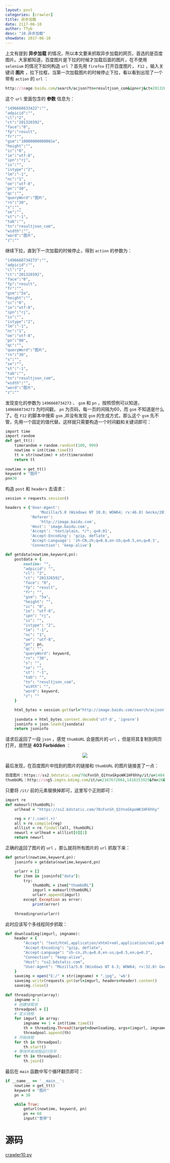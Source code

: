 ```yaml
---
layout: post
categories: [crawler]
title: 异步加载
date: 2117-06-10
author: TTyb
desc: "10.异步加载"
showdate: 2017-06-10
---
```


上文有提到 **异步加载** 的情况，所以本文要来抓取异步加载的网页，首选的是百度图片。大家都知道，百度图片是下拉的时候才加载后面的图片，在不使用 `selenium` 的情况下如何构造 `url` ？首先用 `firefox` 打开百度图片， `F12` ，输入关键词 **图片** ，拉下拉框，当第一次加载图片的时候停止下拉，看以看到出现了一个带有 `action` 的 `url` ：

~~~ruby
http://image.baidu.com/search/acjson?tn=resultjson_com&ipn=rj&ct=201326592&is=&fp=result&queryWord=图片&cl=2&lm=-1&ie=utf-8&oe=utf-8&adpicid=&st=-1&z=&ic=0&word=图片&s=&se=&tab=&width=&height=&face=0&istype=2&qc=&nc=1&fr=&pn=30&rn=30&gsm=10000000000001e&1496668633422=
~~~

这个 `url` 里面包含的 **参数** 信息为：

~~~ruby
"1496668633422":"",
"adpicid":"",
"cl":"2",
"ct":"201326592",
"face":"0",
"fp":"result",
"fr":"",
"gsm":"10000000000001e",
"height":"",
"ic":"0",
"ie":"utf-8",
"ipn":"rj",
"is":"",
"istype":"2",
"lm":"-1",
"nc":"1",
"oe":"utf-8",
"pn":"30",
"qc":"",
"queryWord":"图片",
"rn":"30",
"s":"",
"se":"",
"st":"-1",
"tab":"",
"tn":"resultjson_com",
"width":"",
"word":"图片",
"z":""
~~~

继续下拉，直到下一次加载的时候停止，得到 `action` 的参数为：

~~~ruby
"1496668734273":"",
"adpicid":"",
"cl":"2",
"ct":"201326592",
"face":"0",
"fp":"result",
"fr":"",
"gsm":"5a",
"height":"",
"ic":"0",
"ie":"utf-8",
"ipn":"rj",
"is":"",
"istype":"2",
"lm":"-1",
"nc":"1",
"oe":"utf-8",
"pn":"90",
"qc":"",
"queryWord":"图片",
"rn":"30",
"s":"",
"se":"",
"st":"-1",
"tab":"",
"tn":"resultjson_com",
"width":"",
"word":"图片",
"z":""
~~~ 

发现变化的参数为 `1496668734273` 、 `gsm` 和 `pn` ，按照惯例可以知道， `1496668734273` 为时间戳， `pn` 为页码，每一页的间隔为60，而 `gsm` 不知道是什么了。在 `F12` 的脚本中搜索 `gsm` ,并没有发现 `gsm` 的生成方式，那么这个 `gsm` 先不管，先用一个固定的值代替。这样就只需要构造一个时间戳和关键词即可：

~~~ruby
import time
import random
def get_tt():
    timerandom = random.randint(100, 999)
    nowtime = int(time.time())
    tt = str(nowtime) + str(timerandom)
    return tt
	
nowtime = get_tt()
keyword = "图片"
pn=30
~~~

构造 `post` 和 `headers` 去请求：

~~~ruby
session = requests.session()

headers = {'User-Agent':
               'Mozilla/5.0 (Windows NT 10.0; WOW64; rv:46.0) Gecko/20100101 Firefox/46.0',
           'Referer':
               'http://image.baidu.com',
           'Host': 'image.baidu.com',
           'Accept': 'text/plain, */*; q=0.01',
           'Accept-Encoding': 'gzip, deflate',
           'Accept-Language': 'zh-CN,zh;q=0.8,en-US;q=0.5,en;q=0.3',
           'Connection': 'keep-alive'}

def getdata(nowtime,keyword,pn):
    postdata = {
        nowtime: "",
        "adpicid": "",
        "cl": "2",
        "ct": "201326592",
        "face": "0",
        "fp": "result",
        "fr": "",
        "gsm": "5a",
        "height": "",
        "ic": "0",
        "ie": "utf-8",
        "ipn": "rj",
        "is": "",
        "istype": "2",
        "lm": "-1",
        "nc": "1",
        "oe": "utf-8",
        "pn": pn,
        "qc": "",
        "queryWord": keyword,
        "rn": "30",
        "s": "",
        "se": "",
        "st": "-1",
        "tab": "",
        "tn": "resultjson_com",
        "width": "",
        "word": keyword,
        "z": ""
    }

    html_bytes = session.get(url="http://image.baidu.com/search/acjson?", params=postdata, headers=headers)
	
	jsondata = html_bytes.content.decode('utf-8', 'ignore')
	jsoninfo = json.loads(jsondata)
	return jsoninfo
~~~

请求后返回了一段 `json` ，感觉 `thumbURL` 会是图片的 `url` ，但是将其复制到网页打开，居然是 **403 Forbidden** ：

<p style="text-align:center"><img  src="/img/crawler10/result1.jpg"/></p>

最后发现，在百度图片中找到的图片的链接和 `thumbURL` 的图片链接差了一点：

~~~ruby
百度图片：https://ss2.bdstatic.com/70cFvnSh_Q1YnxGkpoWK1HF6hhy/it/u=1484342823,356366591&fm=23&gp=0.jpg
thumbURL：http://img5.imgtn.bdimg.com/it/u=2167672004,1418153925&fm=26&gp=0.jpg
~~~

只要将 `/it/` 前的元素替换掉即可，这里写个正则即可：

~~~ruby
import re
def makeurl(thumbURL):
    urlhead = "https://ss2.bdstatic.com/70cFvnSh_Q1YnxGkpoWK1HF6hhy"

    reg = r'(.com)(.+)'
    all = re.compile(reg)
    alllist = re.findall(all, thumbURL)
    newurl = urlhead + alllist[0][1]
    return newurl
~~~

正确的返回了图片的 `url` ，那么就将所有图片的 `url` 抓取下来：

~~~ruby
def geturl(nowtime,keyword,pn):
    jsoninfo = getdata(nowtime,keyword,pn)

    urlarr = []
	for item in jsoninfo["data"]:
        try:
            thumbURL = item["thumbURL"]
            imgurl = makeurl(thumbURL)
            urlarr.append(imgurl)
        except Exception as error:
            print(error)
	
	threadingrun(urlarr)
~~~

此时应该写个多线程同步抓取：

~~~ruby
def downloadimg(imgurl, imgname):
	header = {
        "Accept": "text/html,application/xhtml+xml,application/xml;q=0.9,*/*;q=0.8",
        "Accept-Encoding": "gzip, deflate",
        "Accept-Language": "zh-cn,zh;q=0.8,en-us;q=0.5,en;q=0.3",
        "Connection": "keep-alive",
        "Host": "ss2.bdstatic.com",
        "User-Agent": "Mozilla/5.0 (Windows NT 6.3; WOW64; rv:32.0) Gecko/20100101 Firefox/32.0"
    }
    saveimg = open("E:/" + str(imgname) + ".jpg", 'wb')
    saveimg.write(requests.get(url=imgurl, headers=header).content)
    saveimg.close()
	
def threadingrun(array):
    imgname = 1
    # 创建线程池
    threadpool = []
    # 定义线程
    for imgurl in array:
		imgname += 1 + int(time.time())
        th = threading.Thread(target=downloadimg, args=(imgurl, imgname))
        threadpool.append(th)
    # 开始线程
    for th in threadpool:
        th.start()
    # 等待所有线程运行完毕
    for th in threadpool:
        th.join()
~~~

最后在 `main` 函数中写个循环翻页即可：

~~~ruby
if __name__ == '__main__':
    nowtime = get_tt()
    keyword = "图片"
    pn = 30

    while True:
        geturl(nowtime, keyword, pn)
        pn += 60
        input("暂停")
~~~

# 源码

<a href="/code/crawler10/crawler10.py" target="_blank">crawler10.py</a>
